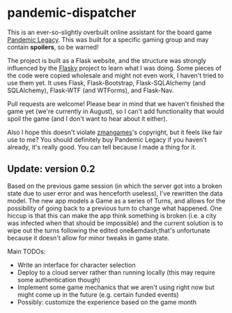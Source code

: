 # pandemic-dispatcher

This is an ever-so-slightly overbuilt online assistant for the board game [Pandemic Legacy](http://www.zmangames.com/store/p31/Pandemic_Legacy.html). This was built for a specific gaming group and may contain **spoilers**, so be warned!

The project is built as a Flask website, and the structure was strongly influenced by the [Flasky](https://github.com/miguelgrinberg/flasky) project to learn what I was doing. Some pieces of the code were copied wholesale and might not even work, I haven't tried to use them yet. It uses Flask, Flask-Bootstrap, Flask-SQLAlchemy (and SQLAlchemy), Flask-WTF (and WTForms), and Flask-Nav.

Pull requests are welcome! Please bear in mind that we haven't finished the game yet (we're currently in August), so I can't add functionality that would spoil the game (and I don't want to hear about it either).

Also I hope this doesn't violate [zmangames](http://www.zmangames.com)'s copyright, but it feels like fair use to me? You should definitely buy Pandemic Legacy if you haven't already, it's really good. You can tell because I made a thing for it.

## Update: version 0.2

Based on the previous game session (in which the server got into a broken state due to user error and was henceforth useless), I've rewritten the data model. The new app models a Game as a series of Turns, and allows for the possibility of going back to a previous turn to change what happened. One hiccup is that this can make the app think something is broken (i.e. a city was infected when that should be impossible) and the current solution is to wipe out the turns following the edited one&emdash;that's unfortunate because it doesn't allow for minor tweaks in game state.

Main TODOs:
 - Write an interface for character selection
 - Deploy to a cloud server rather than running locally (this may require some authentication though)
 - Implement some game mechanics that we aren't using right now but might come up in the future (e.g. certain funded events)
 - Possibly: customize the experience based on the game month
